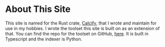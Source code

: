 # About This Site

This site is named for the Rust crate, [Calcify](https://crates.io/crates/calcify), that I wrote and maintain for use in my hobbies. I wrote the toolset this site is built on as an extension of that. You can find the repo for the toolset on GitHub, [here](https://github.com/JTPond/calcifyarchive). It is built in Typescript and the indexer is Python. 
